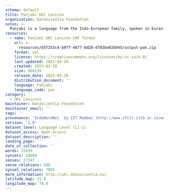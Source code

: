 ```yaml
---
schema: default
title: Panjabi UKC Lexicon
organization: DataScientia Foundation
notes: >-
  Panjabi is a language from the Indo-European family, spoken in Eurasia. The UKC Lexicon of Panjabi is represented as a lexico-semantic network. It consists of words, word senses, synsets, as well as sense-level and synset-level relationships.
resources:
  - name: Panjabi UKC Lexicon LMF format
    url: >-
      resources/b5f253c4-b0ff-4677-8d28-d783be02b045/output-pan.zip
    format: xml
    license: https://creativecommons.org/licenses/by-nc-sa/4.0/
    last_updated: 2023-03-28
    created: 2023-03-28
    size: 984139
    release_date: 2023-03-28
    distribution_document: ''
    language: Panjabi
    language_code: pan
category:
  - UKC Lexicons
maintainer: DataScientia Foundation
maintainer_email: ''
tags: ''
provenance: 'IndoWordNet  by IIT Mumbai (http://www.cfilt.iitb.ac.in/wordnet/webhwn/); Wiktionary 2022.01. by Wikimedia Foundation (http://en.wiktionary.org); CogNet 2.1 by Khuyagbaatar Batsuren, National University of Mongolia (http://cognet.ukc.disi.unitn.it); UniMet: Universal Metonymy 1.0 by Temuulen Khishigsuren and Gábor Bella (http://ukc.disi.unitn.it/index.php/metonymy/); MorphyNet 2.0 by Gábor Bella and Khuyagbaatar Batsuren (http://ukc.disi.unitn.it/index.php/morphynet/); Antonymy 1.0 by Gábor Bella (http://ukc.datascientia.eu); Princeton WordNet 2.1 by Princeton University (https://wordnet.princeton.edu)'
version: '1.0'
dataset_level: Language Level (L1-2)
dataset_access: Open Access
dataset_description: ''
landing_page: ''
date_of_collection: ''
words: 22439
synsets: 10669
senses: 27347
sense_relations: 580
synset_relations: 7893
more_information: http://ukc.datascientia.eu/
latitude_map: 31.0
longitude_map: 74.0
---
```

